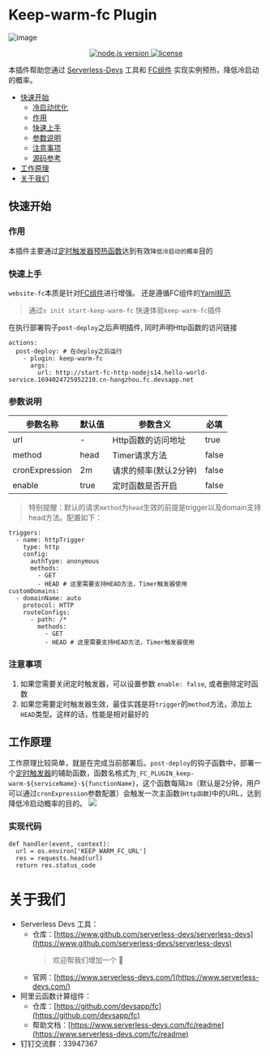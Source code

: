 # Keep-warm-fc Plugin
![image](https://img.alicdn.com/imgextra/i1/O1CN01MtBYtc1aRoSTAtZ4p_!!6000000003327-2-tps-1810-688.png)
<p align="center" class="flex justify-center">
  <a href="https://nodejs.org/en/" class="ml-1">
    <img src="https://img.shields.io/badge/node-%3E%3D%2010.8.0-brightgreen" alt="node.js version">
  </a>
  <a href="https://github.com/devsapp/website-fc/blob/master/LICENSE" class="ml-1">
    <img src="https://img.shields.io/badge/License-MIT-green" alt="license">
  </a>
</p>

本插件帮助您通过 [Serverless-Devs](https://github.com/Serverless-Devs/Serverless-Devs/) 工具和 [FC组件](https://github.com/devsapp/fc/) 实现实例预热，降低冷启动的概率。

- [快速开始](快速开始)
  - [冷启动优化](./codeStart.md)
  - [作用](#作用)
  - [快速上手](#快速上手)
  - [参数说明](#参数说明)
  - [注意事项](#注意事项)
  - [源码参考](https://github.com/devsapp/start-plugin/tree/master/keep-warm-fc/src)
- [工作原理](#工作原理)
- [关于我们](#关于我们)
## 快速开始
### 作用
本插件主要通过[定时触发器预热函数](./codeStart.md#使用定时触发器预热函数)达到有效`降低冷启动的概率`目的

### 快速上手
`website-fc`本质是针对[FC组件](https://serverless-devs.com/fc/readme)进行增强。
还是遵循FC组件的[Yaml规范](https://serverless-devs.com/fc/yaml/readme)

> 通过`s init start-keep-warm-fc` 快速体验`keep-warm-fc`插件

在执行部署钩子`post-deploy`之后声明插件, 同时声明Http函数的访问链接
```
actions:
  post-deploy: # 在deploy之后运行
    - plugin: keep-warm-fc
      args:
        url: http://start-fc-http-nodejs14.hello-world-service.1694024725952210.cn-hangzhou.fc.devsapp.net
```

### 参数说明
| 参数名称 | 默认值 | 参数含义 | 必填 |
| --- | --- | --- |--- |
| url  | - |  Http函数的访问地址    | true |
| method  | head |  Timer请求方法    | false |
| cronExpression  | 2m |  请求的频率(默认2分钟)   | false |
| enable  | true |  定时函数是否开启    | false |

> 特别提醒：默认的请求`method`为`head`生效的前提是trigger以及domain支持head方法。配置如下：
```
triggers:
  - name: httpTrigger
    type: http
    config:
      authType: anonymous
      methods:
        - GET
        - HEAD # 这里需要支持HEAD方法，Timer触发器使用
customDomains:
  - domainName: auto
    protocol: HTTP
    routeConfigs:
      - path: /*
        methods:
          - GET
          - HEAD # 这里需要支持HEAD方法，Timer触发器使用
```

### 注意事项
1. 如果您需要关闭定时触发器，可以设置参数 `enable: false`, 或者删除定时函数
2. 如果您需要定时触发器生效，最佳实践是将`trigger`的`method`方法，添加上`HEAD`类型。这样的话，性能是相对最好的

## 工作原理
工作原理比较简单，就是在完成当前部署后。`post-deploy`的钩子函数中，部署一个[定时触发器](https://help.aliyun.com/document_detail/68172.html)的辅助函数，函数名格式为`_FC_PLUGIN_keep-warm-${serviceName}-${functionName}`，这个函数每隔`2m`（默认是2分钟，用户可以通过`cronExpression`参数配置）会触发一次主函数(`Http函数`)中的URL，达到降低冷启动概率的目的。
![](https://img.alicdn.com/imgextra/i2/O1CN01Rlx1J01LM7JOZ1pp4_!!6000000001284-2-tps-1096-596.png)

### 实现代码
```
def handler(event, context):
  url = os.environ['KEEP_WARM_FC_URL']
  res = requests.head(url)
  return res.status_code
```

# 关于我们
- Serverless Devs 工具：
    - 仓库：[https://www.github.com/serverless-devs/serverless-devs](https://www.github.com/serverless-devs/serverless-devs)    
      > 欢迎帮我们增加一个 :star2: 
    - 官网：[https://www.serverless-devs.com/](https://www.serverless-devs.com/)
- 阿里云函数计算组件：
    - 仓库：[https://github.com/devsapp/fc](https://github.com/devsapp/fc)
    - 帮助文档：[https://www.serverless-devs.com/fc/readme](https://www.serverless-devs.com/fc/readme)
- 钉钉交流群：33947367    
